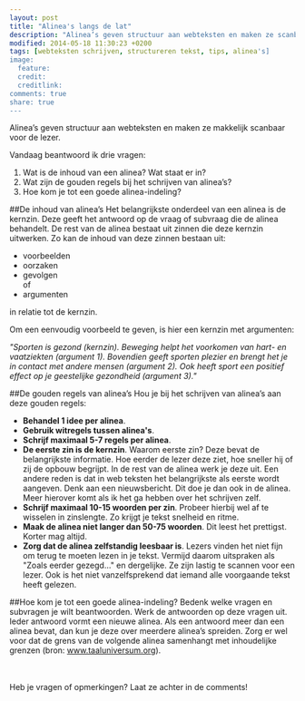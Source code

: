 ```yaml
---
layout: post
title: "Alinea's langs de lat"
description: "Alinea’s geven structuur aan webteksten en maken ze scanbaar. In deze blogpost lees je tips voor het schrijven van alinea’s."
modified: 2014-05-18 11:30:23 +0200
tags: [webteksten schrijven, structureren tekst, tips, alinea's]
image:
  feature: 
  credit: 
  creditlink: 
comments: true
share: true
---
```

Alinea’s geven structuur aan webteksten en maken ze makkelijk scanbaar voor de lezer. 

Vandaag beantwoord ik drie vragen:  
1. Wat is de inhoud van een alinea? Wat staat er in?  
2. Wat zijn de  gouden regels bij het schrijven van alinea’s?  
3. Hoe kom je tot een goede alinea-indeling?

##De inhoud van alinea’s
Het belangrijkste onderdeel van een alinea is de kernzin. Deze geeft het antwoord op de vraag of subvraag die de alinea behandelt. De rest van de alinea bestaat uit zinnen die deze kernzin uitwerken. Zo kan de inhoud van deze zinnen bestaan uit:

- voorbeelden  
- oorzaken  
- gevolgen  
of  
- argumenten

in relatie tot de kernzin.

Om een eenvoudig voorbeeld te geven, is hier een kernzin met argumenten:

_"Sporten is gezond (kernzin). Beweging helpt het voorkomen van hart- en vaatziekten (argument 1). Bovendien geeft sporten plezier en brengt het je in contact met andere mensen (argument 2). Ook heeft sport een positief effect op je geestelijke gezondheid  (argument 3)."_


##De gouden regels van alinea’s
Hou je bij het schrijven van alinea’s aan deze gouden regels:

- **Behandel 1 idee per alinea**.
- **Gebruik witregels tussen alinea's**.
- **Schrijf maximaal 5-7 regels per alinea**.
- **De eerste zin is de kernzin**. Waarom eerste zin? Deze bevat de
  belangrijkste informatie. Hoe eerder de lezer deze ziet, hoe sneller
  hij of zij de opbouw begrijpt. In de rest van de alinea werk je deze
  uit. Een andere reden is dat in web teksten het belangrijkste als
  eerste wordt aangeven. Denk aan een nieuwsbericht. Dit doe je dan
  ook in de alinea. Meer hierover komt als ik het ga hebben over het
  schrijven zelf.
- **Schrijf maximaal 10-15 woorden per zin**. Probeer hierbij wel af te
  wisselen in zinslengte. Zo krijgt je tekst snelheid en ritme.
- **Maak de alinea niet langer dan 50-75 woorden**. Dit leest het
  prettigst. Korter mag altijd. 
- **Zorg dat de alinea zelfstandig leesbaar is**. Lezers vinden het niet
  fijn om terug te moeten lezen in je tekst. Vermijd daarom uitspraken als
   "Zoals eerder gezegd..." en dergelijke. Ze zijn lastig te scannen
  voor een lezer. Ook is het niet vanzelfsprekend dat iemand alle
  voorgaande tekst heeft gelezen.
  

##Hoe kom je tot een goede alinea-indeling?
Bedenk welke vragen en subvragen je wilt beantwoorden. Werk de
antwoorden op deze vragen uit. Ieder antwoord vormt een nieuwe
alinea. Als een antwoord meer dan een alinea bevat, dan kun je deze
over meerdere alinea’s spreiden. Zorg er wel voor dat de grens van de
volgende alinea samenhangt met inhoudelijke grenzen (bron: <a
href="http://taaladvies.net/taal/advies/vraag/43/alineas_maken/">www.taaluniversum.org</a>).


<br><br>
Heb je vragen of opmerkingen? Laat ze achter in de comments!

